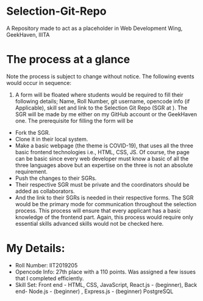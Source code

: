 # Selection-Git-Repo
A Repository made to act as a placeholder in Web Development Wing, GeekHaven, IIITA

# The process at a glance

Note the process is subject to change without notice.
The following events would occur in sequence:
1. A form will be floated where students would be required to fill their following details; Name, Roll Number, git username, opencode info (if Applicable), skill set and link to the Selection Git Repo (SGR at ). The SGR will be made by me either on my GitHub account or the GeekHaven one. The prerequisite for filling the form will be 
-	Fork the SGR.
-	Clone it in their local system.
-	Make a basic webpage (the theme is COVID-19), that uses all the three basic frontend technologies i.e., HTML, CSS, JS. Of course, the page can be basic since every web developer must know a basic of all the three languages above but an expertise on the three is not an absolute requirement.
-	Push the changes to their SGRs.
-	Their respective SGR must be private and the coordinators should be added as collaborators. 
-	And the link to their SGRs is needed in their respective forms.
The SGR would be the primary mode for communication throughout the selection process. This process will ensure that every applicant has a basic knowledge of the frontend part. Again, this process would require only essential skills advanced skills would not be checked here.

# My Details:
-	Roll Number: IIT2019205
-	Opencode Info: 27th place with a 110 points. Was assigned a few issues that I completed efficiently.
-	Skill Set: Front end - HTML, CSS, JavaScript, React.js - (beginner),
                Back end-  Node.js - (beginner) , Express.js  - (beginner)
                PostgreSQL